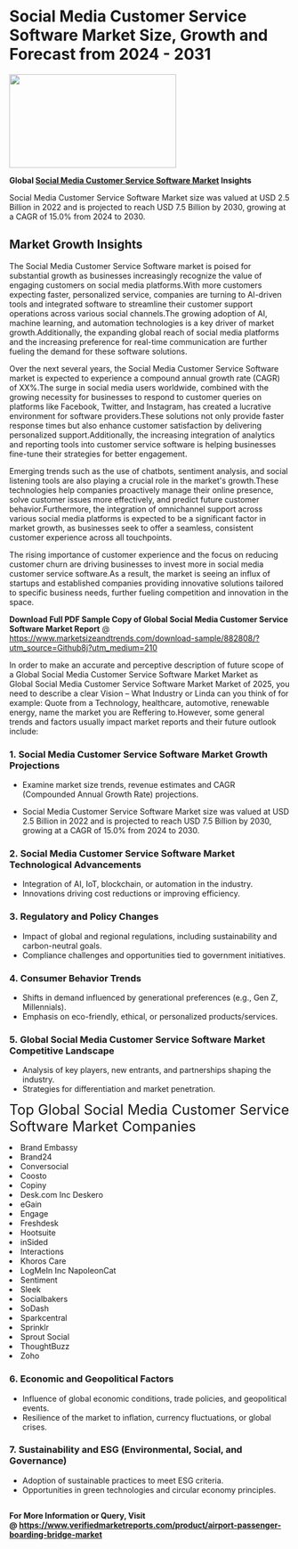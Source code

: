 <H1>Social Media Customer Service Software Market Size, Growth and Forecast from 2024 - 2031</H1><img class="aligncenter size-medium wp-image-584254" src="https://thirdeyenews.in/wp-content/uploads/2024/09/Global-Market-Research-300x168.jpeg" alt="" width="300" height="168" /><p><strong>Global&nbsp;<a href="https://www.marketsizeandtrends.com/download-sample/882808/?utm_source=Github8j?utm_medium=210">Social Media Customer Service Software Market</a> Insights</strong></p><p>Social Media Customer Service Software Market size was valued at USD 2.5 Billion in 2022 and is projected to reach USD 7.5 Billion by 2030, growing at a CAGR of 15.0% from 2024 to 2030.</p><p><h2>Market Growth Insights</h2> <p>The Social Media Customer Service Software market is poised for substantial growth as businesses increasingly recognize the value of engaging customers on social media platforms.With more customers expecting faster, personalized service, companies are turning to AI-driven tools and integrated software to streamline their customer support operations across various social channels.The growing adoption of AI, machine learning, and automation technologies is a key driver of market growth.Additionally, the expanding global reach of social media platforms and the increasing preference for real-time communication are further fueling the demand for these software solutions.</p> <p>Over the next several years, the Social Media Customer Service Software market is expected to experience a compound annual growth rate (CAGR) of XX%.The surge in social media users worldwide, combined with the growing necessity for businesses to respond to customer queries on platforms like Facebook, Twitter, and Instagram, has created a lucrative environment for software providers.These solutions not only provide faster response times but also enhance customer satisfaction by delivering personalized support.Additionally, the increasing integration of analytics and reporting tools into customer service software is helping businesses fine-tune their strategies for better engagement.</p> <p>Emerging trends such as the use of chatbots, sentiment analysis, and social listening tools are also playing a crucial role in the market's growth.These technologies help companies proactively manage their online presence, solve customer issues more effectively, and predict future customer behavior.Furthermore, the integration of omnichannel support across various social media platforms is expected to be a significant factor in market growth, as businesses seek to offer a seamless, consistent customer experience across all touchpoints.</p> <p>The rising importance of customer experience and the focus on reducing customer churn are driving businesses to invest more in social media customer service software.As a result, the market is seeing an influx of startups and established companies providing innovative solutions tailored to specific business needs, further fueling competition and innovation in the space.</p> <p><span class=""><strong>Download Full PDF Sample Copy of Global Social Media Customer Service Software Market Report</strong> @ <a href="https://www.marketsizeandtrends.com/download-sample/882808/?utm_source=Github8j?utm_medium=210" target="_blank">https://www.marketsizeandtrends.com/download-sample/882808/?utm_source=Github8j?utm_medium=210</a></span></p><p>In order to make an accurate and perceptive description of future scope of a Global&nbsp;Social Media Customer Service Software Market Market as Global&nbsp;Social Media Customer Service Software Market Market of 2025, you need to describe a clear Vision &ndash; What Industry or Linda can you think of for example: Quote from a Technology, healthcare, automotive, renewable energy, name the market you are Reffering to.However, some general trends and factors usually impact market reports and their future outlook include:</p><h3>1.&nbsp;<strong>Social Media Customer Service Software Market Growth Projections</strong></h3><ul><li>Examine market size trends, revenue estimates and CAGR (Compounded Annual Growth Rate) projections.</li><li><p>Social Media Customer Service Software Market size was valued at USD 2.5 Billion in 2022 and is projected to reach USD 7.5 Billion by 2030, growing at a CAGR of 15.0% from 2024 to 2030.</p></li></ul><h3>2.&nbsp;<strong>Social Media Customer Service Software Market Technological Advancements</strong></h3><ul><li>Integration of AI, IoT, blockchain, or automation in the industry.</li><li>Innovations driving cost reductions or improving efficiency.</li></ul><h3>3.&nbsp;<strong>Regulatory and Policy Changes</strong></h3><ul><li>Impact of global and regional regulations, including sustainability and carbon-neutral goals.</li><li>Compliance challenges and opportunities tied to government initiatives.</li></ul><h3>4.&nbsp;<strong>Consumer Behavior Trends</strong></h3><ul><li>Shifts in demand influenced by generational preferences (e.g., Gen Z, Millennials).</li><li>Emphasis on eco-friendly, ethical, or personalized products/services.</li></ul><h3>5.&nbsp;<strong>Global Social Media Customer Service Software Market Competitive Landscape</strong></h3><ul><li>Analysis of key players, new entrants, and partnerships shaping the industry.</li><li>Strategies for differentiation and market penetration.</li></ul><p data-pm-slice="1 1 []"><span style="color: inherit; font-family: inherit; font-size: 25px;">Top Global Social Media Customer Service Software Market Companies</span></p><div class="" data-test-id=""><p><li>Brand Embassy</li><li> Brand24</li><li> Conversocial</li><li> Coosto</li><li> Copiny</li><li> Desk.com Inc Deskero</li><li> eGain</li><li> Engage</li><li> Freshdesk</li><li> Hootsuite</li><li> inSided</li><li> Interactions</li><li> Khoros Care</li><li> LogMeIn Inc NapoleonCat</li><li> Sentiment</li><li> Sleek</li><li> Socialbakers</li><li> SoDash</li><li> Sparkcentral</li><li> Sprinklr</li><li> Sprout Social</li><li> ThoughtBuzz</li><li> Zoho</li></p></div><h3>6.&nbsp;<strong>Economic and Geopolitical Factors</strong></h3><ul><li>Influence of global economic conditions, trade policies, and geopolitical events.</li><li>Resilience of the market to inflation, currency fluctuations, or global crises.</li></ul><h3>7.&nbsp;<strong>Sustainability and ESG (Environmental, Social, and Governance)</strong></h3><ul><li>Adoption of sustainable practices to meet ESG criteria.</li><li>Opportunities in green technologies and circular economy principles.</li></ul><h2><strong style="font-size: 14px;">For More Information or Query, Visit @&nbsp;</strong><a style="background-color: #ffffff; font-size: 14px;" href="https://www.marketsizeandtrends.com/report/social-media-customer-service-software-market/" target="_blank">https://www.verifiedmarketreports.com/product/airport-passenger-boarding-bridge-market</a></h2>